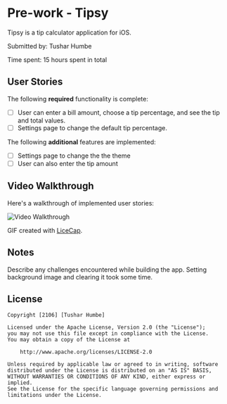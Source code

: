 # Pre-work - Tipsy

Tipsy is a tip calculator application for iOS.

Submitted by: Tushar Humbe

Time spent: 15 hours spent in total

## User Stories

The following **required** functionality is complete:

* [ ] User can enter a bill amount, choose a tip percentage, and see the tip and total values. 
* [ ] Settings page to change the default tip percentage.

The following **additional** features are implemented:

- [ ] Settings page to change the the theme
- [ ] User can also enter the tip amount

## Video Walkthrough 

Here's a walkthrough of implemented user stories:

<img src='http://i.imgur.com/Pl3x8q2.gif' title='Video Walkthrough' width='' alt='Video Walkthrough' />

GIF created with [LiceCap](http://www.cockos.com/licecap/).

## Notes

Describe any challenges encountered while building the app.
Setting background image and clearing it took some time.

## License

    Copyright [2106] [Tushar Humbe]

    Licensed under the Apache License, Version 2.0 (the "License");
    you may not use this file except in compliance with the License.
    You may obtain a copy of the License at

        http://www.apache.org/licenses/LICENSE-2.0

    Unless required by applicable law or agreed to in writing, software
    distributed under the License is distributed on an "AS IS" BASIS,
    WITHOUT WARRANTIES OR CONDITIONS OF ANY KIND, either express or implied.
    See the License for the specific language governing permissions and
    limitations under the License.
